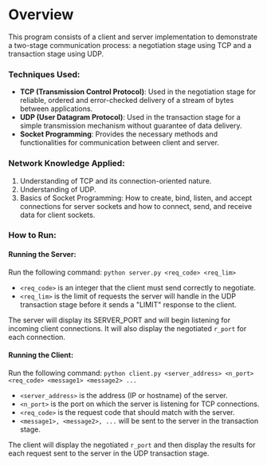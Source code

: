 # Overview

This program consists of a client and server implementation to demonstrate a two-stage communication process: a negotiation stage using TCP and a transaction stage using UDP.

### Techniques Used:

* **TCP (Transmission Control Protocol)**: Used in the negotiation stage for reliable, ordered and error-checked delivery of a stream of bytes between applications.
* **UDP (User Datagram Protocol)**: Used in the transaction stage for a simple transmission mechanism without guarantee of data delivery.
* **Socket Programming**: Provides the necessary methods and functionalities for communication between client and server.


### Network Knowledge Applied:

1. Understanding of TCP and its connection-oriented nature.
2. Understanding of UDP.
3. Basics of Socket Programming: How to create, bind, listen, and accept connections for server sockets and how to connect, send, and receive data for client sockets.


### How to Run:

#### Running the Server:

Run the following command:
`python server.py <req_code> <req_lim>`

* `<req_code>` is an integer that the client must send correctly to negotiate.
* `<req_lim>` is the limit of requests the server will handle in the UDP transaction stage before it sends a "LIMIT" response to the client.

The server will display its SERVER_PORT and will begin listening for incoming client connections. It will also display the negotiated `r_port` for each connection.

#### Running the Client:

Run the following command:
`python client.py <server_address> <n_port> <req_code> <message1> <message2> ...`

* `<server_address>` is the address (IP or hostname) of the server.
* `<n_port>` is the port on which the server is listening for TCP connections.
* `<req_code>` is the request code that should match with the server.
* `<message1>, <message2>, ...`  will be sent to the server in the transaction stage.

The client will display the negotiated `r_port` and then display the results for each request sent to the server in the UDP transaction stage.

